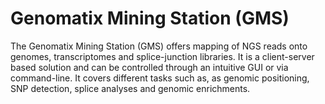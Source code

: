 # Genomatix Mining Station (GMS)

The Genomatix Mining Station (GMS) offers mapping of NGS reads onto genomes, transcriptomes and splice-junction libraries. It is a client-server based solution and can be controlled through an intuitive GUI or via command-line. It covers different tasks such as, as genomic positioning, SNP detection, splice analyses and genomic enrichments.
